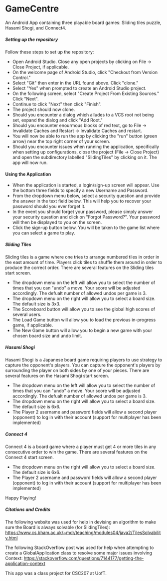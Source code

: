 # GameCentre
An Android App containing three playable board games: Sliding tiles puzzle, Hasami Shogi, and Connect4.

##### Setting up the repository
Follow these steps to set up the repository:
* Open Android Studio. Close any open projects by clicking on File -> Close Project, if applicable.
* On the welcome page of Android Studio, click "Checkout from Version Control."
* Select "Git" then enter in the URL found above. Click "clone."
* Select "Yes" when prompted to create an Android Studio project.
* On the following screen, select "Create Project From Existing Sources." Click "Next".
* Continue to click "Next" then click "Finish".
* The project should now clone.
* Should you encounter a dialog which alludes to a VCS root not being set, expand the dialog and click "Add Root."
* Should you encounter enourmous blocks of red text, go to File -> Invalidate Caches and Restart -> Invalidate Caches and restart.
* You will now be able to run the app by clicking the "run" button (green arrow) near the top right corner of your screen.
* Should you encounter issues when running the application, specifically when setting up configurations, close the project (File -> Close Project) and open the subdirectory labelled "SlidingTiles" by clicking on it. The app will now run.

#### Using the Application

* When the application is started, a login/sign-up screen will appear. Use the bottom three fields to specify a new Username and Password. 
* From the dropdown menu below, select a security question and provide the answer in the text field below. This will help you to recover your password should you ever forget it.
* In the event you should forget your password, please simply answer your security question and click on "Forgot Password?". Your password will then be displayed to you on the screen. 
* Click the sign-up button below. You will be taken to the game list where you can select a game to play.

##### Sliding Tiles
Sliding tiles is a game where one tries to arrange numbered tiles in order in the east amount of time. Players click tiles to shuffle them around in order to produce the correct order.
There are several features on the Sliding tiles start screen.
* The dropdown menu on the left will allow you to select the number of times that you can "undo" a move. Your score will be adjusted accordingly. The defualt number of allowed undos per game is 3.
* The dropdown menu on the right will allow you to select a board size. The default size is 3x3.
* The Scoreboard button will allow you to see the global high scores of several users.
* The Load Game button will allow you to load the previous in-progress game, if applicable.
* The New Game button will allow you to begin a new game with your chosen board size and undo limit.

##### Hasami Shogi 
Hasami Shogi is a Japanese board game requiring players to use strategy to capture the opponent's players. You can capture the opponent's players by surrounding the player on both sides by one of your pieces. 
There are several features on the Hasami Shogi start screen.
* The dropdown menu on the left will allow you to select the number of times that you can "undo" a move. Your score will be adjusted accordingly. The defualt number of allowed undos per game is 3.
* The dropdown menu on the right will allow you to select a board size. The default size is 6x6.
* The Player 2 username and password fields will allow a second player (opponent) to log in with their account (support for multiplayer has been implemented)

##### Connect 4 
Connect 4 is a board game where a player must get 4 or more tiles in any consecutive order to win the game. 
There are several features on the Connect 4 start screen.
* The dropdown menu on the right will allow you to select a board size. The default size is 6x6.
* The Player 2 username and password fields will allow a second player (opponent) to log in with their account (support for multiplayer has been implemented)

Happy Playing!


##### Citations and Credits 
The following website was used for help in devising an algorithm to make sure the Board is always solvable (for SlidingTiles): 
https://www.cs.bham.ac.uk/~mdr/teaching/modules04/java2/TilesSolvability.html

The following StackOverflow post was used for help when attempting to create a GlobalApplication class to resolve some major issues involving Context: 
https://stackoverflow.com/questions/7144177/getting-the-application-context

This app was a class project for CSC207 at UofT.
